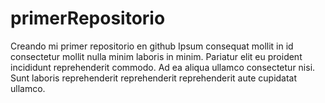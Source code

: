 # primerRepositorio
Creando mi primer repositorio en github
Ipsum consequat mollit in id consectetur mollit nulla minim laboris in minim. Pariatur elit eu proident incididunt reprehenderit commodo. Ad ea aliqua ullamco consectetur nisi. Sunt laboris reprehenderit reprehenderit reprehenderit aute cupidatat ullamco.
